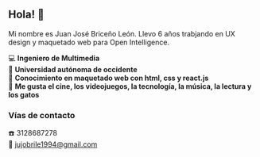 ## Hola! 👋

Mi nombre es Juan José Briceño León. Llevo 6 años trabjando en UX design y maquetado web para Open Intelligence.

:computer: **Ingeniero de Multimedia**  
:school: **Universidad autónoma de occidente**  
:pencil: **Conocimiento en maquetado web con html, css y react.js**  
:boy: **Me gusta el cine, los videojuegos, la tecnología, la música, la lectura y los gatos**

### Vías de contacto

:telephone: 3128687278  
:email: jujobrile1994@gmail.com